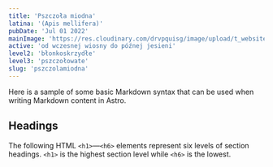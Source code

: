 ```yaml
---
title: 'Pszczoła miodna'
latina: '(Apis mellifera)'
pubDate: 'Jul 01 2022'
mainImage: 'https://res.cloudinary.com/drvpquisg/image/upload/t_website/v1747412478/pszczola_miodna_toleg8.jpg'
active: 'od wczesnej wiosny do późnej jesieni'
level2: 'błonkoskrzydłe'
level3: 'pszczołowate'
slug: 'pszczolamiodna'
---
```


Here is a sample of some basic Markdown syntax that can be used when writing Markdown content in Astro.

## Headings

The following HTML `<h1>`—`<h6>` elements represent six levels of section headings. `<h1>` is the highest section level while `<h6>` is the lowest.


